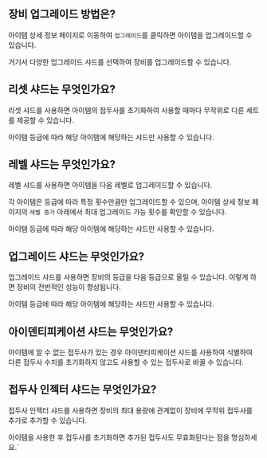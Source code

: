 ## 장비 업그레이드 방법은?

아이템 상세 정보 페이지로 이동하여 `업그레이드`를 클릭하면 아이템을 업그레이드할 수 있습니다.

거기서 다양한 업그레이드 샤드를 선택하여 장비를 업그레이드할 수 있습니다.

## 리셋 샤드는 무엇인가요?

리셋 샤드를 사용하면 아이템의 접두사를 초기화하여 사용할 때마다 무작위로 다른 세트를 제공할 수 있습니다.

아이템 등급에 따라 해당 아이템에 해당하는 샤드만 사용할 수 있습니다.

## 레벨 샤드는 무엇인가요?

레벨 샤드를 사용하면 아이템을 다음 레벨로 업그레이드할 수 있습니다.

각 아이템은 등급에 따라 특정 횟수만큼만 업그레이드할 수 있으며, 아이템 상세 정보 페이지의 `레벨 증가` 아래에서 최대 업그레이드 가능 횟수를 확인할 수 있습니다.

아이템 등급에 따라 해당 아이템에 해당하는 샤드만 사용할 수 있습니다.

## 업그레이드 샤드는 무엇인가요?

업그레이드 샤드를 사용하면 장비의 등급을 다음 등급으로 올릴 수 있습니다. 이렇게 하면 장비의 전반적인 성능이 향상됩니다.

아이템 등급에 따라 해당 아이템에 해당하는 샤드만 사용할 수 있습니다.

## 아이덴티피케이션 샤드는 무엇인가요?

아이템에 알 수 없는 접두사가 있는 경우 아이덴티피케이션 샤드를 사용하여 식별하여 다른 접두사 수치를 초기화하지 않고도 사용할 수 있는 접두사로 바꿀 수 있습니다.

## 접두사 인젝터 샤드는 무엇인가요?

접두사 인젝터 샤드를 사용하면 장비의 최대 용량에 관계없이 장비에 무작위 접두사를 추가로 추가할 수 있습니다.

아이템을 사용한 후 접두사를 초기화하면 추가된 접두사도 무효화된다는 점을 명심하세요.`
